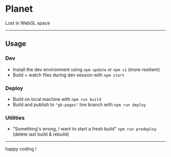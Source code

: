 # Planet

Lost in WebGL space

---

## Usage

### Dev

- Install the dev environment using `npm update` or `npm ci` (more resilient)
- Build + watch files during dev session with `npm start`

### Deploy

- Build on local machine with `npm run build`
- Build and publish to `"gh-pages"` live branch with `npm run deploy`

### Utilities

- "Something's wrong, I want to start a fresh build" `npm run predeploy` (delete last build & rebuild)

---

happy coding !

